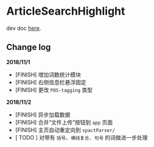 # ArticleSearchHighlight

dev doc [here](https://paper.dropbox.com/doc/Highlight--AQkFFHEWssEyZmabAx6rhsCrAg-EIRkx2e3hrhBXb1q0yJeD).

## Change log

__2018/11/1__

 - [FINISH] 增加词数统计模块
 - [FINISH] 右侧信息栏悬浮固定
 - [FINISH] 更改 `POS-tagging` 类型


__2018/11/2__

 - [FINISH] 异步加载数据
 - [FINISH] 合并“文件上传”按钮到 `app` 页面
 - [FINISH] 主页自动重定向到 `spactParser/`
 - [ TODO ] 对带有 `括号`、`横线复合`、`句号` 的词做进一步处理

